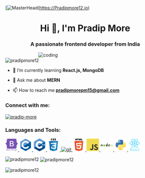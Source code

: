 [![MasterHead]([https://thumbs.gfycat.com/OccasionalDamagedIggypops-max-1mb.gif])(https://Pradipmore12.io)
<h1 align="center">Hi 👋, I'm Pradip More</h1>
<h3 align="center">A passionate frontend developer from India</h3>
<img align="right" alt="coding" width="400" src="https://cdn.dribbble.com/users/1059583/screenshots/4171367/coding-freak.gif">

<p align="left"> <img src="https://komarev.com/ghpvc/?username=pradipmore12&label=Profile%20views&color=0e75b6&style=flat" alt="pradipmore12" /> </p>

- 🌱 I’m currently learning **React.js, MongoDB**

- 💬 Ask me about **MERN**

- 📫 How to reach me **pradipmorepm15@gmail.com**

<h3 align="left">Connect with me:</h3>
<p align="left">
<a href="https://linkedin.com/in/pradip-more" target="blank"><img align="center" src="https://raw.githubusercontent.com/rahuldkjain/github-profile-readme-generator/master/src/images/icons/Social/linked-in-alt.svg" alt="pradip-more" height="30" width="40" /></a>
</p>

<h3 align="left">Languages and Tools:</h3>
<p align="left"> <a href="https://getbootstrap.com" target="_blank" rel="noreferrer"> <img src="https://raw.githubusercontent.com/devicons/devicon/master/icons/bootstrap/bootstrap-plain-wordmark.svg" alt="bootstrap" width="40" height="40"/> </a> <a href="https://www.cprogramming.com/" target="_blank" rel="noreferrer"> <img src="https://raw.githubusercontent.com/devicons/devicon/master/icons/c/c-original.svg" alt="c" width="40" height="40"/> </a> <a href="https://www.w3schools.com/cpp/" target="_blank" rel="noreferrer"> <img src="https://raw.githubusercontent.com/devicons/devicon/master/icons/cplusplus/cplusplus-original.svg" alt="cplusplus" width="40" height="40"/> </a> <a href="https://www.w3schools.com/css/" target="_blank" rel="noreferrer"> <img src="https://raw.githubusercontent.com/devicons/devicon/master/icons/css3/css3-original-wordmark.svg" alt="css3" width="40" height="40"/> </a> <a href="https://git-scm.com/" target="_blank" rel="noreferrer"> <img src="https://www.vectorlogo.zone/logos/git-scm/git-scm-icon.svg" alt="git" width="40" height="40"/> </a> <a href="https://www.w3.org/html/" target="_blank" rel="noreferrer"> <img src="https://raw.githubusercontent.com/devicons/devicon/master/icons/html5/html5-original-wordmark.svg" alt="html5" width="40" height="40"/> </a> <a href="https://developer.mozilla.org/en-US/docs/Web/JavaScript" target="_blank" rel="noreferrer"> <img src="https://raw.githubusercontent.com/devicons/devicon/master/icons/javascript/javascript-original.svg" alt="javascript" width="40" height="40"/> </a> <a href="https://nodejs.org" target="_blank" rel="noreferrer"> <img src="https://raw.githubusercontent.com/devicons/devicon/master/icons/nodejs/nodejs-original-wordmark.svg" alt="nodejs" width="40" height="40"/> </a> <a href="https://www.python.org" target="_blank" rel="noreferrer"> <img src="https://raw.githubusercontent.com/devicons/devicon/master/icons/python/python-original.svg" alt="python" width="40" height="40"/> </a> <a href="https://reactjs.org/" target="_blank" rel="noreferrer"> <img src="https://raw.githubusercontent.com/devicons/devicon/master/icons/react/react-original-wordmark.svg" alt="react" width="40" height="40"/> </a> </p>

<p><img align="left" src="https://github-readme-stats.vercel.app/api/top-langs?username=pradipmore12&show_icons=true&locale=en&layout=compact" alt="pradipmore12" /></p>

<p>&nbsp;<img align="center" src="https://github-readme-stats.vercel.app/api?username=pradipmore12&show_icons=true&locale=en" alt="pradipmore12" /></p>

<p><img align="center" src="https://github-readme-streak-stats.herokuapp.com/?user=pradipmore12&" alt="pradipmore12" /></p>
